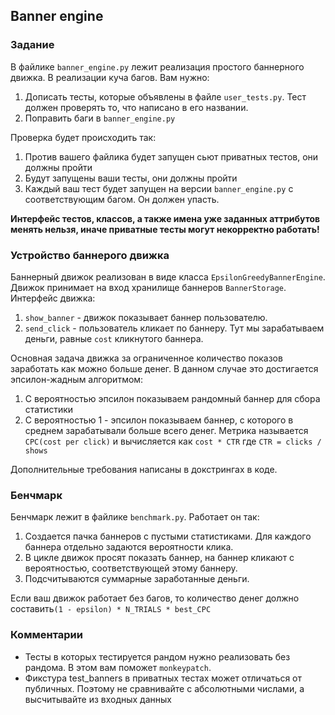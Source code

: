 ## Banner engine

### Задание
В файлике `banner_engine.py` лежит реализация простого баннерного движка. В реализации куча багов.
Вам нужно:
1. Дописать тесты, которые объявлены в файле `user_tests.py`. Тест должен проверять то, что написано в его названии.
2. Поправить баги в `banner_engine.py`

Проверка будет происходить так:
1. Против вашего файлика будет запущен сьют приватных тестов, они должны пройти
2. Будут запущены ваши тесты, они должны пройти
3. Каждый ваш тест будет запущен на версии `banner_engine.py` с соответствующим багом. Он должен упасть.

__Интерфейс тестов, классов, а также имена уже заданных аттрибутов менять нельзя, иначе приватные тесты могут некорректно работать!__

### Устройство баннерого движка
Баннерный движок реализован в виде класса `EpsilonGreedyBannerEngine`. 
Движок принимает на вход хранилище баннеров `BannerStorage`. Интерфейс движка:
1. `show_banner` -  движок показывает баннер пользователю.
2. `send_click` - пользователь кликает по баннеру. Тут мы зарабатываем деньги, равные `cost` кликнутого баннера.

Основная задача движка за ограниченное количество показов заработать как можно больше денег.
В данном случае это достигается эпсилон-жадным алгоритмом:
1. С вероятностью эпсилон показываем рандомный баннер для сбора статистики
2. С вероятностью 1 - эпсилон показываем баннер, с которого в среднем зарабатывали больше всего денег.
Метрика называется `CPC(cost per click)` и вычисляется как `cost * CTR` где `CTR = clicks / shows`

Дополнительные требования написаны в докстрингах в коде.

### Бенчмарк

Бенчмарк лежит в файлике `benchmark.py`. Работает он так:
1. Создается пачка баннеров с пустыми статистиками. Для каждого баннера отдельно задаются вероятности клика.
2. В цикле движок просят показать баннер, на баннер кликают с вероятностью, соответствующей этому баннеру.
3. Подсчитываются суммарные заработанные деньги.

Если ваш движок работает без багов, то количество денег должно составить`(1 - epsilon) * N_TRIALS * best_CPC`

### Комментарии
* Тесты в которых тестируется рандом нужно реализовать без рандома. В этом вам поможет `monkeypatch`.
* Фикстура test_banners в приватных тестах может отличаться от публичных. Поэтому не сравнивайте с абсолютными числами, а высчитывайте из входных данных